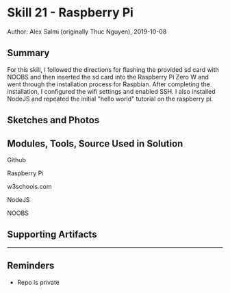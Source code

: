 #  Skill 21 - Raspberry Pi

Author: Alex Salmi (originally Thuc Nguyen), 2019-10-08

## Summary
For this skill, I followed the directions for flashing the provided sd card with NOOBS and then inserted the sd card
into the Raspberry Pi Zero W and went through the installation process for Raspbian. After completing the installation, 
I configured the wifi settings and enabled SSH. I also installed NodeJS and repeated the initial "hello world" tutorial
on the raspberry pi.

## Sketches and Photos


## Modules, Tools, Source Used in Solution
Github

Raspberry Pi

w3schools.com

NodeJS

NOOBS
## Supporting Artifacts



-----

## Reminders
- Repo is private
